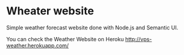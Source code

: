 # Wheater website
Simple weather forecast website done with Node.js and Semantic UI.

You can check the Weather Website on Heroku http://vps-weather.herokuapp.com/